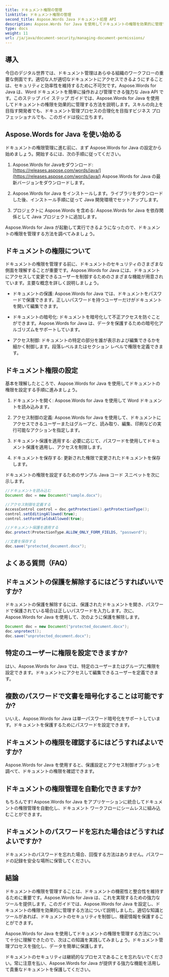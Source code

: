 ```yaml
---
title: ドキュメント権限の管理
linktitle: ドキュメント権限の管理
second_title: Aspose.Words Java ドキュメント処理 API
description: Aspose.Words for Java を使用してドキュメントの権限を効果的に管理する方法を学びます。この包括的なガイドでは、ステップバイステップの手順とソース コードの例が提供されます。
type: docs
weight: 11
url: /ja/java/document-security/managing-document-permissions/
---
```


## 導入

今日のデジタル世界では、ドキュメント管理はあらゆる組織のワークフローの重要な側面です。適切な人が適切なドキュメントにアクセスできるようにすることは、セキュリティと効率性を維持するために不可欠です。Aspose.Words for Java は、Word ドキュメントを簡単に操作および管理できる強力な Java API です。このステップ バイ ステップ ガイドでは、Aspose.Words for Java を使用してドキュメントの権限を効果的に管理する方法を説明します。スキルの向上を目指す開発者でも、ドキュメント管理プロセスの合理化を目指すビジネス プロフェッショナルでも、このガイドは役に立ちます。

## Aspose.Words for Java を使い始める

ドキュメントの権限管理に進む前に、まず Aspose.Words for Java の設定から始めましょう。開始するには、次の手順に従ってください。

1.  Aspose.Words for Javaをダウンロード:[https://releases.aspose.com/words/java/](https://releases.aspose.com/words/java/) Aspose.Words for Java の最新バージョンをダウンロードします。

2. Aspose.Words for Java をインストールします。ライブラリをダウンロードした後、インストール手順に従って Java 開発環境でセットアップします。

3. プロジェクトに Aspose.Words を含める: Aspose.Words for Java を依存関係として Java プロジェクトに追加します。

Aspose.Words for Java が起動して実行できるようになったので、ドキュメントの権限を管理する方法を調べてみましょう。

## ドキュメントの権限について

ドキュメントの権限を管理する前に、ドキュメントのセキュリティのさまざまな側面を理解することが重要です。Aspose.Words for Java には、ドキュメントにアクセスして変更できるユーザーを制御するためのさまざまな機能が用意されています。主要な概念を詳しく説明しましょう。

- ドキュメントの保護: Aspose.Words for Java では、ドキュメントをパスワードで保護できます。正しいパスワードを持つユーザーだけがドキュメントを開いて編集できます。

- ドキュメントの暗号化: ドキュメントを暗号化して不正アクセスを防ぐことができます。Aspose.Words for Java は、データを保護するための暗号化アルゴリズムをサポートしています。

- アクセス制御: ドキュメントの特定の部分を誰が表示および編集できるかを細かく制御します。段落レベルまたはセクション レベルで権限を定義できます。

## ドキュメント権限の設定

基本を理解したところで、Aspose.Words for Java を使用してドキュメントの権限を設定する手順に進みましょう。

1. ドキュメントを開く: Aspose.Words for Java を使用して Word ドキュメントを読み込みます。

2. アクセス制御の定義: Aspose.Words for Java を使用して、ドキュメントにアクセスできるユーザーまたはグループと、読み取り、編集、印刷などの実行可能なアクションを指定します。

3. ドキュメント保護を適用する: 必要に応じて、パスワードを使用してドキュメント保護を適用し、アクセスを制限します。

4. ドキュメントを保存する: 更新された権限で変更されたドキュメントを保存します。

ドキュメントの権限を設定するためのサンプル Java コード スニペットを次に示します。

```java
//ドキュメントを読み込む
Document doc = new Document("sample.docx");

//アクセス制御を定義する
AccessControl control = doc.getProtection().getProtectionType();
control.setEditingAllowed(true);
control.setFormFieldsAllowed(true);

//ドキュメント保護を適用する
doc.protect(ProtectionType.ALLOW_ONLY_FORM_FIELDS, "password");

//文書を保存する
doc.save("protected_document.docx");
```

## よくある質問（FAQ）

## ドキュメントの保護を解除するにはどうすればいいですか?

ドキュメントの保護を解除するには、保護されたドキュメントを開き、パスワードで保護されている場合は正しいパスワードを入力します。次に、Aspose.Words for Java を使用して、次のように保護を解除します。

```java
Document doc = new Document("protected_document.docx");
doc.unprotect();
doc.save("unprotected_document.docx");
```

## 特定のユーザーに権限を設定できますか?

はい、Aspose.Words for Java では、特定のユーザーまたはグループに権限を設定できます。ドキュメントにアクセスして編集できるユーザーを定義できます。

## 複数のパスワードで文書を暗号化することは可能ですか?

いいえ、Aspose.Words for Java は単一パスワード暗号化をサポートしています。ドキュメントを保護するためにパスワードを設定できます。

## ドキュメントの権限を確認するにはどうすればよいですか?

Aspose.Words for Java を使用すると、保護設定とアクセス制御オプションを調べて、ドキュメントの権限を確認できます。

## ドキュメントの権限管理を自動化できますか?

もちろんです! Aspose.Words for Java をアプリケーションに統合してドキュメントの権限管理を自動化し、ドキュメント ワークフローにシームレスに組み込むことができます。

## ドキュメントのパスワードを忘れた場合はどうすればよいですか?

ドキュメントのパスワードを忘れた場合、回復する方法はありません。パスワードの記録を安全な場所に保管してください。

## 結論

ドキュメントの権限を管理することは、ドキュメントの機密性と整合性を維持するために重要です。Aspose.Words for Java は、これを実現するための強力なツールを提供します。このガイドでは、Aspose.Words for Java を設定し、ドキュメントの権限を効果的に管理する方法について説明しました。適切な知識とツールがあれば、ドキュメントのセキュリティを制御し、機密情報を保護することができます。

Aspose.Words for Java を使用してドキュメントの権限を管理する方法について十分に理解できたので、次はこの知識を実践してみましょう。ドキュメント管理プロセスを強化し、データを簡単に保護します。

ドキュメントのセキュリティは継続的なプロセスであることを忘れないでください。常に注意を払い、Aspose.Words for Java が提供する強力な機能を活用して貴重なドキュメントを保護してください。